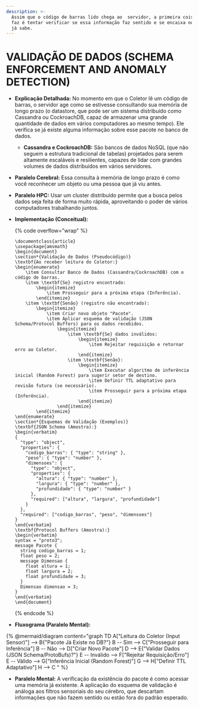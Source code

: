 ```yaml
---
description: >-
  Assim que o código de barras lido chega ao  servidor, a primeira coisa que ele
  faz é tentar verificar se essa informação faz sentido e se encaixa no que ele
  já sabe.
---
```


# VALIDAÇÃO DE DADOS (SCHEMA ENFORCEMENT AND ANOMALY DETECTION)

* **Explicação Detalhada:** No momento em que o Coletor lê um código de barras, o servidor age como se estivesse consultando sua memória de longo prazo (o datastore, que pode ser um sistema distribuído como Cassandra ou CockroachDB, capaz de armazenar uma grande quantidade de dados em vários computadores ao mesmo tempo). Ele verifica se já existe alguma informação sobre esse pacote no banco de dados.
  * **Cassandra e CockroachDB:** São bancos de dados NoSQL (que não seguem a estrutura tradicional de tabelas) projetados para serem altamente escaláveis e resilientes, capazes de lidar com grandes volumes de dados distribuídos em vários servidores.
* **Paralelo Cerebral:** Essa consulta à memória de longo prazo é como você reconhecer um objeto ou uma pessoa que já viu antes.
* **Paralelo HPC:** Usar um cluster distribuído permite que a busca pelos dados seja feita de forma muito rápida, aproveitando o poder de vários computadores trabalhando juntos.
*   **Implementação (Conceitual):**

    {% code overflow="wrap" %}
    ```mongodb
    \documentclass{article}
    \usepackage{amsmath}
    \begin{document}
    \section*{Validação de Dados (Pseudocódigo)}
    \textbf{Ao receber leitura do Coletor:}
    \begin{enumerate}
        \item Consultar Banco de Dados (Cassandra/CockroachDB) com o código de barras.
        \item \textbf{Se} registro encontrado:
            \begin{itemize}
                \item Prosseguir para a próxima etapa (Inferência).
            \end{itemize}
        \item \textbf{Senão} (registro não encontrado):
            \begin{itemize}
                \item Criar novo objeto "Pacote".
                \item Aplicar esquema de validação (JSON Schema/Protocol Buffers) para os dados recebidos.
                    \begin{itemize}
                        \item \textbf{Se} dados inválidos:
                            \begin{itemize}
                                \item Rejeitar requisição e retornar erro ao Coletor.
                            \end{itemize}
                        \item \textbf{Senão}:
                            \begin{itemize}
                                \item Executar algoritmo de inferência inicial (Random Forest) para sugerir setor de destino.
                                \item Definir TTL adaptativo para revisão futura (se necessário).
                                \item Prosseguir para a próxima etapa (Inferência).
                            \end{itemize}
                    \end{itemize}
            \end{itemize}
    \end{enumerate}
    \section*{Esquemas de Validação (Exemplos)}
    \textbf{JSON Schema (Amostra):}
    \begin{verbatim}
    {
      "type": "object",
      "properties": {
        "codigo_barras": { "type": "string" },
        "peso": { "type": "number" },
        "dimensoes": {
          "type": "object",
          "properties": {
            "altura": { "type": "number" },
            "largura": { "type": "number" },
            "profundidade": { "type": "number" }
          },
          "required": ["altura", "largura", "profundidade"]
        }
      },
      "required": ["codigo_barras", "peso", "dimensoes"]
    }
    \end{verbatim}
    \textbf{Protocol Buffers (Amostra):}
    \begin{verbatim}
    syntax = "proto3";
    message Pacote {
      string codigo_barras = 1;
      float peso = 2;
      message Dimensao {
        float altura = 1;
        float largura = 2;
        float profundidade = 3;
      }
      Dimensao dimensao = 3;
    }
    \end{verbatim}
    \end{document}
    ```
    {% endcode %}
* **Fluxograma (Paralelo Mental):**

{% @mermaid/diagram content="graph TD
    A["Leitura do Coletor (Input Sensor)"] --> B{"Pacote Já Existe no DB?"}
    B -- Sim --> C["Prosseguir para Inferência"]
    B -- Não --> D["Criar Novo Pacote"]
    D --> E{"Validar Dados (JSON Schema/ProtoBufs)?"}
    E -- Inválido --> F["Rejeitar Requisição/Erro"]
    E -- Válido --> G["Inferência Inicial (Random Forest)"]
    G --> H["Definir TTL Adaptativo"]
    H --> C
" %}

* **Paralelo Mental:** A verificação da existência do pacote é como acessar uma memória já existente. A aplicação do esquema de validação é análoga aos filtros sensoriais do seu cérebro, que descartam informações que não fazem sentido ou estão fora do padrão esperado.
